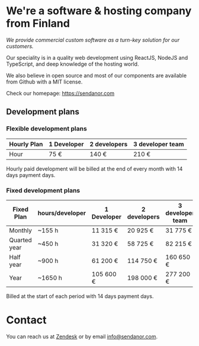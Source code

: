# We're a software & hosting company from Finland

*We provide commercial custom software as a turn-key solution for our customers.*

Our speciality is in a quality web development using ReactJS, NodeJS and TypeScript, and deep knowledge of the hosting world.

We also believe in open source and most of our components are available from Github with a MIT license.

Check our homepage: https://sendanor.com

## Development plans

### Flexible development plans

| Hourly Plan          | 1 Developer   | 2 developers  | 3 developer team  |
| -------------------- | ------------- | ------------- | ----------------- |
| Hour                 | 75 €          | 140 €         | 210 €             |

Hourly paid development will be billed at the end of every month with 14 days payment days.

### Fixed development plans

| Fixed Plan    | hours/developer  | 1 Developer   | 2 developers  | 3 developer team  |
| ------------- | ---------------- | ------------- | ------------- | ----------------- |
| Monthly       | ~155 h           | 11 315 €      | 20 925 €      | 31 775 €          |
| Quarted year  | ~450 h           | 31 320 €      | 58 725 €      | 82 215 €          |
| Half year     | ~900 h           | 61 200 €      | 114 750 €     | 160 650 €         |
| Year          | ~1650 h          | 105 600 €     | 198 000 €     | 277 200 €         |

Billed at the start of each period with 14 days payment days.

# Contact

You can reach us at [Zendesk](https://sendanor.zendesk.com) or by email [info@sendanor.com](mailto:info@sendanor.com).
